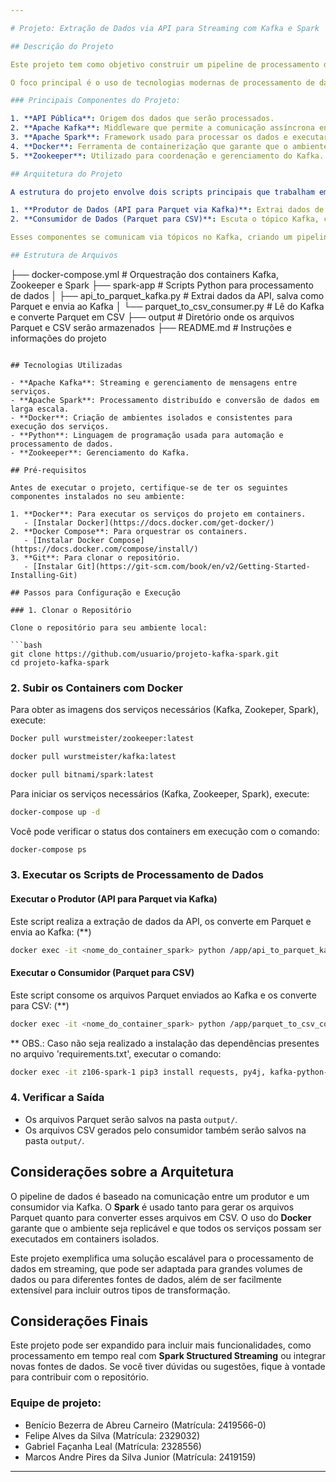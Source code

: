 ```yaml
---

# Projeto: Extração de Dados via API para Streaming com Kafka e Spark

## Descrição do Projeto

Este projeto tem como objetivo construir um pipeline de processamento de dados em tempo real (streaming) utilizando Apache Kafka e Apache Spark. A aplicação extrai dados de uma API pública, salva os dados em arquivos no formato Parquet, envia esses arquivos para o Kafka, e posteriormente um consumidor lê esses arquivos, converte-os em CSV e armazena o resultado.

O foco principal é o uso de tecnologias modernas de processamento de dados e streaming, simulando um fluxo contínuo de dados que pode ser escalado para grandes volumes.

### Principais Componentes do Projeto:

1. **API Pública**: Origem dos dados que serão processados.
2. **Apache Kafka**: Middleware que permite a comunicação assíncrona entre os componentes do sistema (produtores e consumidores).
3. **Apache Spark**: Framework usado para processar os dados e executar transformações complexas, além de converter formatos de dados (Parquet para CSV).
4. **Docker**: Ferramenta de containerização que garante que o ambiente de desenvolvimento seja replicável e isolado.
5. **Zookeeper**: Utilizado para coordenação e gerenciamento do Kafka.

## Arquitetura do Projeto

A estrutura do projeto envolve dois scripts principais que trabalham em conjunto para realizar o fluxo de dados:

1. **Produtor de Dados (API para Parquet via Kafka)**: Extrai dados de uma API pública, salva-os em formato Parquet e envia as referências dos arquivos para o Kafka.
2. **Consumidor de Dados (Parquet para CSV)**: Escuta o tópico Kafka, consome os arquivos Parquet, converte-os para CSV e armazena o resultado.

Esses componentes se comunicam via tópicos no Kafka, criando um pipeline de processamento assíncrono que simula um fluxo de dados em tempo real.

## Estrutura de Arquivos

```
├── docker-compose.yml         # Orquestração dos containers Kafka, Zookeeper e Spark
├── spark-app                  # Scripts Python para processamento de dados
│   ├── api_to_parquet_kafka.py      # Extrai dados da API, salva como Parquet e envia ao Kafka
│   └── parquet_to_csv_consumer.py   # Lê do Kafka e converte Parquet em CSV
├── output                     # Diretório onde os arquivos Parquet e CSV serão armazenados
├── README.md                  # Instruções e informações do projeto
```

## Tecnologias Utilizadas

- **Apache Kafka**: Streaming e gerenciamento de mensagens entre serviços.
- **Apache Spark**: Processamento distribuído e conversão de dados em larga escala.
- **Docker**: Criação de ambientes isolados e consistentes para execução dos serviços.
- **Python**: Linguagem de programação usada para automação e processamento de dados.
- **Zookeeper**: Gerenciamento do Kafka.

## Pré-requisitos

Antes de executar o projeto, certifique-se de ter os seguintes componentes instalados no seu ambiente:

1. **Docker**: Para executar os serviços do projeto em containers.
   - [Instalar Docker](https://docs.docker.com/get-docker/)
2. **Docker Compose**: Para orquestrar os containers.
   - [Instalar Docker Compose](https://docs.docker.com/compose/install/)
3. **Git**: Para clonar o repositório.
   - [Instalar Git](https://git-scm.com/book/en/v2/Getting-Started-Installing-Git)

## Passos para Configuração e Execução

### 1. Clonar o Repositório

Clone o repositório para seu ambiente local:

```bash
git clone https://github.com/usuario/projeto-kafka-spark.git
cd projeto-kafka-spark
```

### 2. Subir os Containers com Docker

Para obter as imagens dos serviços necessários (Kafka, Zookeper, Spark), execute:

```bash
Docker pull wurstmeister/zookeeper:latest
```
```bash
docker pull wurstmeister/kafka:latest
```
```bash
docker pull bitnami/spark:latest
```

Para iniciar os serviços necessários (Kafka, Zookeeper, Spark), execute:

```bash
docker-compose up -d
```

Você pode verificar o status dos containers em execução com o comando:

```bash
docker-compose ps
```

### 3. Executar os Scripts de Processamento de Dados

#### Executar o Produtor (API para Parquet via Kafka)

Este script realiza a extração de dados da API, os converte em Parquet e envia ao Kafka: (**)

```bash
docker exec -it <nome_do_container_spark> python /app/api_to_parquet_kafka.py
```

#### Executar o Consumidor (Parquet para CSV)

Este script consome os arquivos Parquet enviados ao Kafka e os converte para CSV: (**)

```bash
docker exec -it <nome_do_container_spark> python /app/parquet_to_csv_consumer.py
```

** OBS.: Caso não seja realizado a instalação das dependências presentes no arquivo 'requirements.txt', executar o comando:

```bash
docker exec -it z106-spark-1 pip3 install requests, py4j, kafka-python-ng, pyspark, six
```

### 4. Verificar a Saída

- Os arquivos Parquet serão salvos na pasta `output/`.
- Os arquivos CSV gerados pelo consumidor também serão salvos na pasta `output/`.

## Considerações sobre a Arquitetura

O pipeline de dados é baseado na comunicação entre um produtor e um consumidor via Kafka. O **Spark** é usado tanto para gerar os arquivos Parquet quanto para converter esses arquivos em CSV. O uso do **Docker** garante que o ambiente seja replicável e que todos os serviços possam ser executados em containers isolados.

Este projeto exemplifica uma solução escalável para o processamento de dados em streaming, que pode ser adaptada para grandes volumes de dados ou para diferentes fontes de dados, além de ser facilmente extensível para incluir outros tipos de transformação.

## Considerações Finais

Este projeto pode ser expandido para incluir mais funcionalidades, como processamento em tempo real com **Spark Structured Streaming** ou integrar novas fontes de dados. Se você tiver dúvidas ou sugestões, fique à vontade para contribuir com o repositório.

### Equipe de projeto:

- Benício Bezerra de Abreu Carneiro (Matrícula: 2419566-0)
- Felipe Alves da Silva (Matrícula: 2329032)
- Gabriel Façanha Leal (Matrícula: 2328556)
- Marcos Andre Pires da Silva Junior (Matrícula: 2419159)

---
```

